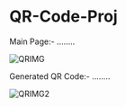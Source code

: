 # QR-Code-Proj

Main Page:-
........

![QRIMG](https://user-images.githubusercontent.com/90085244/185807783-6582ee52-51d6-4281-bd91-021623136f13.jpeg)

Generated QR Code:-
........

![QRIMG2](https://user-images.githubusercontent.com/90085244/185807778-328e7cf5-87e7-4313-a252-d12325b563ad.jpeg)

 
